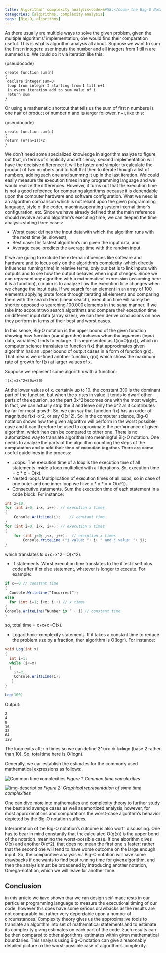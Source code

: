 ```yaml
---
title: Algorithms’ complexity analysis<code>&#58;</code> the Big-O Notation
categories: [algorithms, complexity analysis]
tags: [Big-O, algorithms]
---
```



As there usually are multiple ways to solve the given problem, given the multiple algorithms’ implementation, one would find their comparation useful. This is what is algorithm analysis all about.  Suppose we want to sum the first n integers: user inputs the number and all integers from 1 till n are summed up. We could do it via iteration like this:

(pseudocode)

```
create function sum(n)
{
 declare integer sum=0
 loop from integer I starting from 1 till n+1
 in every iteration add to sum value of i
 return sum
}
```

Or using a mathematic shortcut that tells us the sum of first n numbers is one half of product of number n and its larger follower, n+1, like this:

(pseudocode)

```
create function sum(n)
{
return (n*(n+1))/2
}
```

We don’t need some specialized knowledge in algorithm analyze to figure out that, in terms of simplicity and efficiency, second implementation will have the decisive difference: it will be faster and simpler to calculate the product of two numbers and to half that then to iterate through a list of numbers, adding each one and summing it up in the last iteration. We could easily measure the execution times in any programming language and we would realize the differences. However, it turns out that the execution time is not a good reference for comparing algorithms because it is dependable upon the computer hardware and software configuration. What we need is an algorithm comparison which is not reliant upon the given programming language, style of the coder, machine/operating system internal timer’s configuration, etc. Since we have already defined that the main reference should revolve around algorithm’s executing time, we can deepen the time analysis stating three cases:

* Worst case: defines the input data with which the algorithm runs with the most time (ie. slowest),
* Best case: the fastest algorithm’s run given the input data, and
* Average case: predicts the average time with the random input.

If we are going to exclude the external influences like software and hardware and to focus only on the algorithm’s complexity (which directly influences running time) in relative terms, only our bet is to link inputs with outputs and to see how the output behaves when input changes. Since we can represent any algorithm with a mathematical expression (assuming here it is a function), our aim is to analyze how the execution time changes when we change the input data. If we search for an element in an array of 100 elements applying brute force through iterating all elements and comparing them with the search term (linear search), execution time will surely be shorter opposed to searching 100.000 elements in the same manner. If we take into account two search algorithms and compare their execution time on different input data (array sizes), we can then derive conclusions on how they perform in terms of their best and worst cases. 

In this sense, Big-O notation is the upper bound of the given function showing how function (our algorithm) behaves when the argument (input data, variables) tends to enlarge. It is represented as f(x)=O(g(x)), which in computer science translates to function f(x) that approximates given algorithm has an upper bound of output cases in a form of function g(x). That means we defined another function, g(x) which shows the maximum rate of growth for f(x) at larger values of x.

Suppose we represent some algorithm with a function:

```
f(x)=3x^2+30x+300
```

At the lower values of x, certainly up to 10, the constant 300 is the dominant part of the function, but when the x rises in value it tends to dwarf other parts of the equation, so the part 3x^2 becomes one with the most weight. In fact, we can actually strip the 3 and leave only the x^2 as it contributes by far for most growth. So, we can say that function f(x) has an order of magnitude f(x)=x^2, or say O(x^2). So, in the computer science, Big-O notation shows how the given algorithm will perform in the worst possible case and it can therefore be used to approximate the performance of given algorithm, which then can be compared to other one. There is no automatized way to translate algorithm into meaningful Big-O notation. One needs to analyze the parts of the algorithm counting the steps of the computation and to add their time of execution together. There are some useful guidelines in the process:

* Loops. The execution time of a loop is the execution time of all statements inside a loop multiplied with all iterations. So, execution time = c * x = O(x).
* Nested loops. Multiplication of execution times of all loops, so in case of one outer and one inner loop we have c * x * x = O(x^2).
* Consecutive statements. Sum the execution time of each statement in a code block. For instance:

```c#
int x=10;
for (int i=0; i<x, i++): // execution x times
{
    Console.WriteLine(i);    // constant time
} 
for (int i=0; i<x, i++): // execution x times
{
    for (int j=0; j<x, j++):  // execution x times
        Console.WriteLine ("i value: "+ i+ " and j value: "+ j);
}
```

which translates to x+c+x^2= O(x^2).

* If statements. Worst execution time translates to the if test itself plus code after if or else statement, whatever is longer to execute. For example:

```c#
if x==0 // constant time
{
  Console.WriteLine(“Incorrect”);
else 
  for (int i=1; i<x; i++) // x times
{
Console.WriteLine(“Number is “ + i) // constant time
}
```

so, total time = c+x+c=O(x).

* Logarithmic-complexity statements.  If it takes a constant time to reduce the problem size by a fraction, then algorithm is O(logn). For instance:

```c#
void Log(int x)
{
  int i=1;
  while (i<=x)
  {
    i*=2;
    Console.WriteLine(i);
   }
}

Log(100)
```

Output:
```
2
4
8
16
32
64
128
```

The loop exits after n times so we can define 2^k=x => k=logn (base 2 rather than 10). So, total time here is O(logn).

Generally, we can establish the estimates for the commonly used mathematical expressions as follows:

![Common time complexities](https://sbozich.github.io/assets/23072201.jpg) _Figure 1: Common time complexities_


![img-description](https://sbozich.github.io/assets/23072202.jpg) _Figure 2: Graphical representation of some time complexities_




One can dive more into mathematics and complexity theory to further study the best and average cases as well as amortized analysis; however, for most approximations and comparations the worst-case algorithm’s behavior depicted by the Big-O notation suffices. 

Interpretation of the Big-O notation’s outcome is also worth discussing. One has to bear in mind constantly that the calculated O(g(x)) is the upper bond of the notation, meaning the worst-possible case. If one algorithm gives O(x) and another O(x^2), that does not mean the first one is faster; rather that the second one will tend to have worse outcome on the large enough input. So, the comparative analysis via Big-O notation will have some drawbacks if one wants to find best running time for given algorithm, and then the analysis must be broadened by introducing another notation, Omega-notation, which we will leave for another time.

## Conclusion
In this article we have shown that we can design self-made tests in our particular programming language to measure the executional timing of our code, however this does have some serious drawbacks as the results are not comparable but rather very dependable upon a number of circumstances. Complexity theory gives us the approximative tools to translate an algorithm into set of mathematical statements and to estimate its complexity giving estimates on each part of the code. Such results can be then compared to other algorithms’ estimates within given mathematical boundaries. This analysis using Big-O notation can give a reasonably detailed picture on the worst-possible case of algorithm’s complexity.
